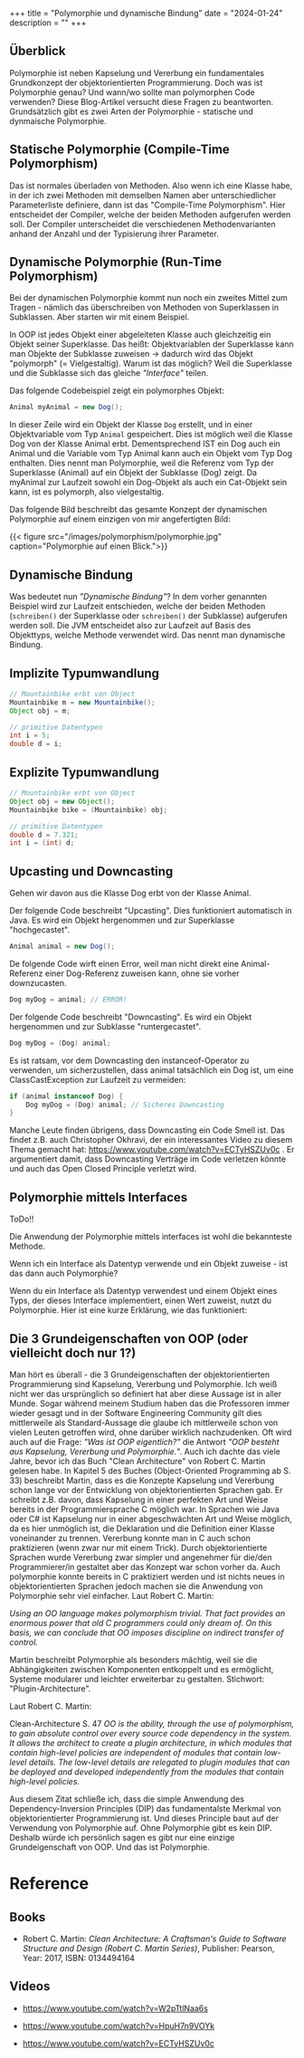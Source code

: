 +++
title = "Polymorphie und dynamische Bindung"
date = "2024-01-24"
description = ""
+++

## Überblick

Polymorphie ist neben Kapselung und Vererbung ein fundamentales Grundkonzept der objektorientierten Programmierung. Doch was ist Polymorphie genau? Und wann/wo sollte man polymorphen Code verwenden? Diese Blog-Artikel versucht diese Fragen zu beantworten. Grundsätzlich gibt es zwei Arten der Polymorphie - statische und dynmaische Polymorphie.

## Statische Polymorphie (Compile-Time Polymorphism)

Das ist normales überladen von Methoden. Also wenn ich eine Klasse habe, in der ich zwei Methoden mit demselben Namen aber unterschiedlicher Parameterliste definiere, dann ist das "Compile-Time Polymorphism". Hier entscheidet der Compiler, welche der beiden Methoden aufgerufen werden soll. Der Compiler unterscheidet die verschiedenen Methodenvarianten anhand der Anzahl und der Typisierung ihrer Parameter.

## Dynamische Polymorphie (Run-Time Polymorphism)

Bei der dynamischen Polymorphie kommt nun noch ein zweites Mittel zum Tragen - nämlich das überschreiben von Methoden von Superklassen in Subklassen. Aber starten wir mit einem Beispiel.

In OOP ist jedes Objekt einer abgeleiteten Klasse auch gleichzeitig ein Objekt seiner Superklasse. Das heißt: Objektvariablen der Superklasse kann man Objekte der Subklasse zuweisen -> dadurch wird das Objekt "polymorph" (= Vielgestaltig). Warum ist das möglich? Weil die Superklasse und die Subklasse sich das gleiche _"Interface"_ teilen.

Das folgende Codebeispiel zeigt ein polymorphes Objekt:

```java
Animal myAnimal = new Dog();
```
In dieser Zeile wird ein Objekt der Klasse `Dog` erstellt, und in einer Objektvariable vom Typ `Animal` gespeichert. Dies ist möglich weil die Klasse Dog von der Klasse Animal erbt. Dementsprechend IST ein Dog auch ein Animal und die Variable vom Typ Animal kann auch ein Objekt vom Typ Dog enthalten. Dies nennt man Polymorphie, weil die Referenz vom Typ der Superklasse (Animal) auf ein Objekt der Subklasse (Dog) zeigt. Da myAnimal zur Laufzeit sowohl ein Dog-Objekt als auch ein Cat-Objekt sein kann, ist es polymorph, also vielgestaltig.

Das folgende Bild beschreibt das gesamte Konzept der dynamischen Polymorphie auf einem einzigen von mir angefertigten Bild:

{{< figure src="/images/polymorphism/polymorphie.jpg" caption="Polymorphie auf einen Blick.">}}

## Dynamische Bindung

Was bedeutet nun _"Dynamische Bindung"_? In dem vorher genannten Beispiel wird zur Laufzeit entschieden, welche der beiden Methoden (``schreiben()`` der Superklasse oder ``schreiben()`` der Subklasse) aufgerufen werden soll. Die JVM entscheidet also zur Laufzeit auf Basis des Objekttyps, welche Methode verwendet wird. Das nennt man dynamische Bindung.

## Implizite Typumwandlung

```java
// Mountainbike erbt von Object
Mountainbike m = new Mountainbike();
Object obj = m;

// primitive Datentypen
int i = 5;
double d = i;
```

## Explizite Typumwandlung

```java
// Mountainbike erbt von Object
Object obj = new Object();
Mountainbike bike = (Mountainbike) obj;

// primitive Datentypen
double d = 7.321;
int i = (int) d;
```

## Upcasting und Downcasting

Gehen wir davon aus die Klasse Dog erbt von der Klasse Animal.

Der folgende Code beschreibt "Upcasting". Dies funktioniert automatisch in Java. Es wird ein Objekt hergenommen und zur Superklasse "hochgecastet".

```java
Animal animal = new Dog();
```

De folgende Code wirft einen Error, weil man nicht direkt eine Animal-Referenz einer Dog-Referenz zuweisen kann, ohne sie vorher downzucasten.

```java
Dog myDog = animal; // ERROR!
```

Der folgende Code beschreibt "Downcasting". Es wird ein Objekt hergenommen und zur Subklasse "runtergecastet".

```java
Dog myDog = (Dog) animal;
```

Es ist ratsam, vor dem Downcasting den instanceof-Operator zu verwenden, um sicherzustellen, dass animal tatsächlich ein Dog ist, um eine ClassCastException zur Laufzeit zu vermeiden:

```java
if (animal instanceof Dog) {
    Dog myDog = (Dog) animal; // Sicheres Downcasting
}
```

Manche Leute finden übrigens, dass Downcasting ein Code Smell ist. Das findet z.B. auch Christopher Okhravi, der ein interessantes Video zu diesem Thema gemacht hat: https://www.youtube.com/watch?v=ECTyHSZUv0c . Er argumentiert damit, dass Downcasting Verträge im Code verletzen könnte und auch das Open Closed Principle verletzt wird.

## Polymorphie mittels Interfaces

ToDo!!

Die Anwendung der Polymorphie mittels interfaces ist wohl die bekannteste Methode. 

Wenn ich ein Interface als Datentyp verwende und ein Objekt zuweise - ist das dann auch Polymorphie?

Wenn du ein Interface als Datentyp verwendest und einem Objekt eines Typs, der dieses Interface implementiert, einen Wert zuweist, nutzt du Polymorphie. Hier ist eine kurze Erklärung, wie das funktioniert:

## Die 3 Grundeigenschaften von OOP (oder vielleicht doch nur 1?)

Man hört es überall - die 3 Grundeigenschaften der objektorientierten Programmierung sind Kapselung, Vererbung und Polymorphie. Ich weiß nicht wer das ursprünglich so definiert hat aber diese Aussage ist in aller Munde. Sogar während meinem Studium haben das die Professoren immer wieder gesagt und in der Software Engineering Community gilt dies mittlerweile als Standard-Aussage die glaube ich mittlerweile schon von vielen Leuten getroffen wird, ohne darüber wirklich nachzudenken. Oft wird auch auf die Frage: _"Was ist OOP eigentlich?"_ die Antwort _"OOP besteht aus Kapselung, Vererbung und Polymorphie._". Auch ich dachte das viele Jahre, bevor ich das Buch "Clean Architecture" von Robert C. Martin gelesen habe. In Kapitel 5 des Buches (Object-Oriented Programming ab S. 33) beschreibt Martin, dass es die Konzepte Kapselung und Vererbung schon lange vor der Entwicklung von objektorientierten Sprachen gab. Er schreibt z.B. davon, dass Kapselung in einer perfekten Art und Weise bereits in der Programmiersprache C möglich war. In Sprachen wie Java oder C# ist Kapselung nur in einer abgeschwächten Art und Weise möglich, da es hier unmöglich ist, die Deklaration und die Definition einer Klasse voneinander zu trennen.
Vererbung konnte man in C auch schon praktizieren (wenn zwar nur mit einem Trick). Durch objektorientierte Sprachen wurde Vererbung zwar simpler und angenehmer für die/den Programmierer/in gestaltet aber das Konzept war schon vorher da.
Auch polymorphie konnte bereits in C praktiziert werden und ist nichts neues in objektorientierten Sprachen jedoch machen sie die Anwendung von Polymorphie sehr viel einfacher. Laut Robert C. Martin:

_Using an OO language makes polymorphism trivial. That fact provides an enormous power that old C programmers could only dream of. On this basis, we can conclude that OO imposes discipline on indirect transfer of control._

Martin beschreibt Polymorphie als besonders mächtig, weil sie die Abhängigkeiten zwischen Komponenten entkoppelt und es ermöglicht, Systeme modularer und leichter erweiterbar zu gestalten. Stichwort: "Plugin-Architecture".

Laut Robert C. Martin:

Clean-Architecture S. 47
_OO is the ability, through the use of polymorphism, to gain absolute control over every source code dependency in the system. It allows the architect to create a plugin architecture, in which modules that contain high-level policies are independent of modules that contain low-level details. The low-level details are relegated to plugin modules that can be deployed and developed independently from the modules that contain high-level policies._

Aus diesem Zitat schließe ich, dass die simple Anwendung des Dependency-Inversion Principles (DIP) das fundamentalste Merkmal von objektorientierter Programmierung ist. Und dieses Principle baut auf der Verwendung von Polymorphie auf. Ohne Polymorphie gibt es kein DIP. Deshalb würde ich persönlich sagen es gibt nur eine einzige Grundeigenschaft von OOP. Und das ist Polymorphie.

# Reference

## Books

- Robert C. Martin: _Clean Architecture: A Craftsman's Guide to Software Structure and Design (Robert C. Martin Series)_, Publisher: Pearson, Year: 2017, ISBN: 0134494164

## Videos

- https://www.youtube.com/watch?v=W2pTtlNaa6s

- https://www.youtube.com/watch?v=HpuH7n9VOYk

- https://www.youtube.com/watch?v=ECTyHSZUv0c